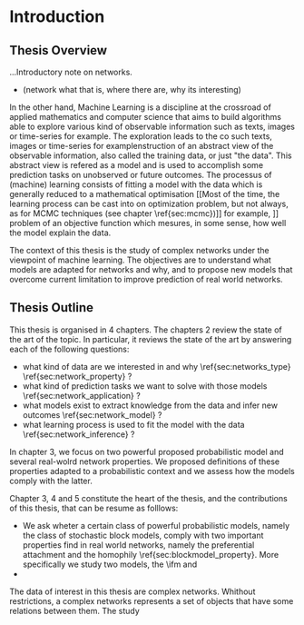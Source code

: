 # Introduction

## Thesis Overview

...Introductory note on networks.
- (network what that is, where there are, why its interesting)

In the other hand, Machine Learning is a discipline at the crossroad of applied mathematics and computer science that aims to build algorithms able to explore various kind of observable information such as texts, images or time-series for example. The exploration leads to the co such texts, images or time-series for examplenstruction of an abstract view of the observable information, also called the training data, or just "the data". This abstract view is refered as a model and is used to accomplish some prediction tasks on unobserved or future outcomes. The processus of (machine) learning consists of fitting a model with the data which is generally reduced to a mathematical optimisation [[Most of the time, the learning process can be cast into on optimization problem, but not always, as for MCMC techniques (see chapter \ref{sec:mcmc})]] for example, ]] problem of an objective function which mesures, in some sense, how well the model explain the data.

The context of this thesis is the study of complex networks under the viewpoint of machine learning.
The objectives are to understand what models are adapted for networks and why, and to propose new models that overcome current limitation to improve prediction  of real world networks.

## Thesis Outline

This thesis is organised in 4 chapters. The chapters 2 review the state of the art of the topic. In particular, it reviews the state of the art by answering each of the following questions:

* what kind of data are we interested in and why \ref{sec:networks_type} \ref{sec:network_property} ?
* what kind of prediction tasks we want to solve with those models \ref{sec:network_application} ?
* what models exist to extract knowledge from the data and infer new outcomes \ref{sec:network_model} ?
* what learning process is used to fit the model with the data \ref{sec:network_inference} ?


In chapter 3, we focus on two powerful proposed probabilistic model and several real-wolrd network properties. We proposed definitions of these properties adapted to a probabilistic context and we assess how the models comply with the latter.

Chapter 3, 4 and 5 constitute the heart of the thesis, and the contributions of this thesis, that can be resume as folllows:

* We ask wheter a certain class of powerful probabilistic models, namely the class of stochastic block models, comply with two important properties find in real world networks, namely the preferential attachment and the homophily \ref{sec:blockmodel_property}. More specifically we study two models, the \ifm and 
* 



The data of interest in this thesis are complex networks. Whithout restrictions, a complex networks represents a set of objects that have some relations between them. The study 





